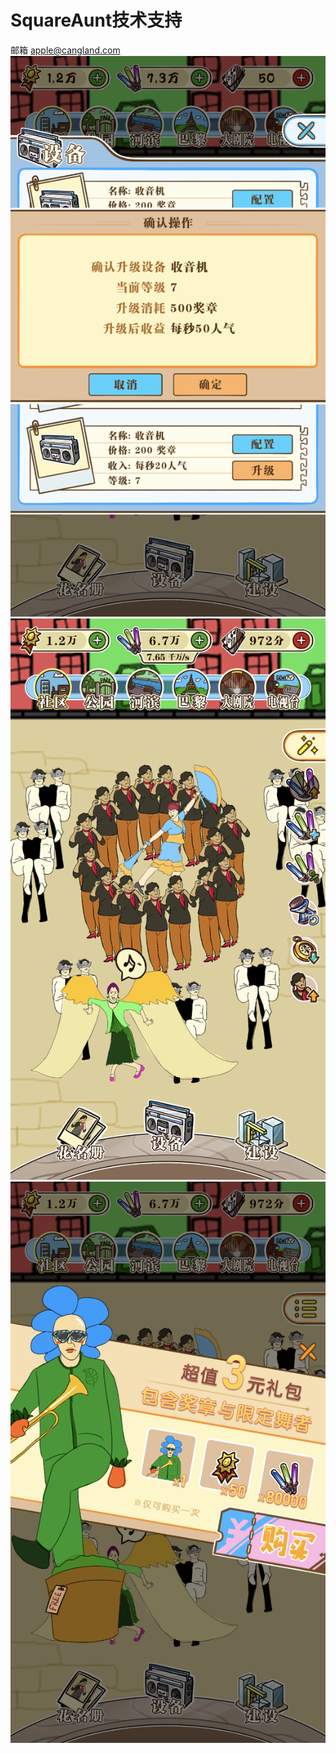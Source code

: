 # SquareAunt技术支持
邮箱 apple@cangland.com
![image](https://github.com/Cangland/SquareAunt/blob/master/IMG_5407%202.PNG)
![image](https://github.com/Cangland/SquareAunt/blob/master/IMG_5408%202.PNG)
![image](https://github.com/Cangland/SquareAunt/blob/master/IMG_5409%202.PNG)
